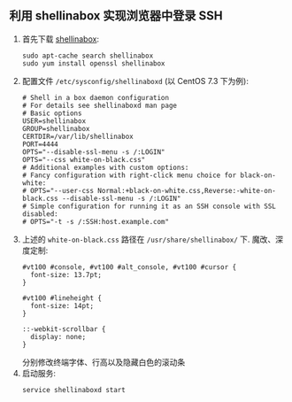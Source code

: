 ## 利用 shellinabox 实现浏览器中登录 SSH

1. 首先下载 [shellinabox][shellinabox-official]:
   ```
   sudo apt-cache search shellinabox
   sudo yum install openssl shellinabox
   ```
1. 配置文件 `/etc/sysconfig/shellinaboxd` (以 CentOS 7.3 下为例):
   ```
   # Shell in a box daemon configuration
   # For details see shellinaboxd man page
   # Basic options
   USER=shellinabox
   GROUP=shellinabox
   CERTDIR=/var/lib/shellinabox
   PORT=4444
   OPTS="--disable-ssl-menu -s /:LOGIN"
   OPTS="--css white-on-black.css"
   # Additional examples with custom options:
   # Fancy configuration with right-click menu choice for black-on-white:
   # OPTS="--user-css Normal:+black-on-white.css,Reverse:-white-on-black.css --disable-ssl-menu -s /:LOGIN"
   # Simple configuration for running it as an SSH console with SSL disabled:
   # OPTS="-t -s /:SSH:host.example.com"
   ```
1. 上述的 `white-on-black.css` 路径在 `/usr/share/shellinabox/` 下.
   魔改、深度定制:
   ```
   #vt100 #console, #vt100 #alt_console, #vt100 #cursor {
     font-size: 13.7pt;
   }

   #vt100 #lineheight {
     font-size: 14pt;
   }

   ::-webkit-scrollbar {
     display: none;
   }
   ```
   分别修改终端字体、行高以及隐藏白色的滚动条
1. 启动服务:
   ```
   service shellinaboxd start
   ```

[shellinabox-official]: https://github.com/SoulSu/shellinabox
